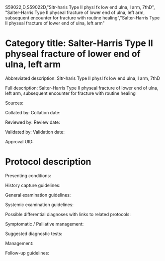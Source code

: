 S59022,D,S59022D,"Sltr-haris Type II physl fx low end ulna, l arm, 7thD", "Salter-Harris Type II physeal fracture of lower end of ulna, left arm, subsequent encounter for fracture with routine healing","Salter-Harris Type II physeal fracture of lower end of ulna, left arm"
# Category title: Salter-Harris Type II physeal fracture of lower end of ulna, left arm

Abbreviated description: Sltr-haris Type II physl fx low end ulna, l arm, 7thD

Full description: Salter-Harris Type II physeal fracture of lower end of ulna, left arm, subsequent encounter for fracture with routine healing

Sources:

Collated by:
Collation date:

Reviewed by:
Review date:

Validated by:
Validation date:

Approval UID:

# Protocol description

Presenting conditions:

History capture guidelines:

General examination guidelines:

Systemic examination guidelines:

Possible differential diagnoses with links to related protocols:

Symptomatic / Palliative management:

Suggested diagnostic tests:

Management:

Follow-up guidelines:
